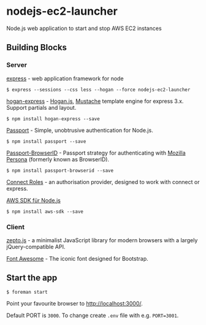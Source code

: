 # nodejs-ec2-launcher

Node.js web application to start and stop AWS EC2 instances

## Building Blocks

### Server

[express](http://expressjs.com/) - web application framework for node 

    $ express --sessions --css less --hogan --force nodejs-ec2-launcher

[hogan-express](https://npmjs.org/package/hogan-express) - [Hogan.js](http://twitter.github.io/hogan.js/),  [Mustache](http://mustache.github.io/) template engine for express 3.x. Support partials and layout.

    $ npm install hogan-express --save

[Passport](http://passportjs.org/) - Simple, unobtrusive authentication for Node.js.

    $ npm install passport --save

[Passport-BrowserID](https://github.com/jaredhanson/passport-browserid) - Passport strategy for authenticating with [Mozilla Persona](https://login.persona.org/) (formerly known as BrowserID).

    $ npm install passport-browserid --save

[Connect Roles](http://documentup.com/ForbesLindesay/connect-roles) - an authorisation provider, designed to work with connect or express.

[AWS SDK für Node.js](https://aws.amazon.com/de/sdkfornodejs/)

    $ npm install aws-sdk --save

### Client

[zepto.js](http://zeptojs.com/) - a minimalist JavaScript library for modern browsers with a largely jQuery-compatible API. 

[Font Awesome](http://fortawesome.github.io/Font-Awesome/) - The iconic font designed for Bootstrap.

## Start the app

    $ foreman start

Point your favourite browser to [http://localhost:3000/](http://localhost:3000/).

Default PORT is `3000`. To change create `.env` file with e.g. `PORT=3001`.